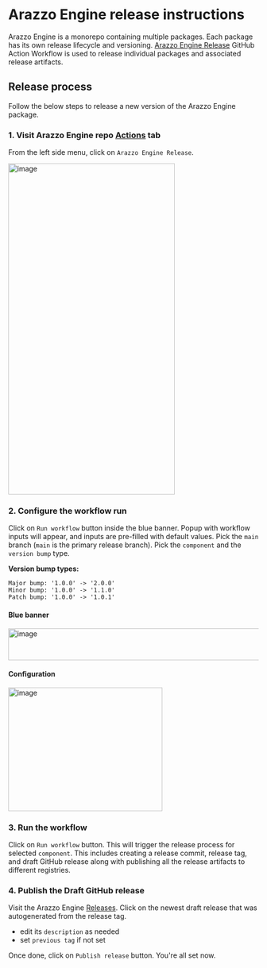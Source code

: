 # Arazzo Engine release instructions

Arazzo Engine is a monorepo containing multiple packages.
Each package has its own release lifecycle and versioning.
[Arazzo Engine Release](https://github.com/jentic/arazzo-engine/blob/main/.github/workflows/arazzo-engine-release.yml) GitHub Action Workflow is used to release individual packages and associated release artifacts.

## Release process

Follow the below steps to release a new version of the Arazzo Engine package.

### 1. Visit Arazzo Engine repo [Actions](https://github.com/jentic/arazzo-engine/actions/workflows/arazzo-engine-release.yml) tab

From the left side menu, click on `Arazzo Engine Release`.

<img width="335" height="667" alt="image" src="https://github.com/user-attachments/assets/295d074d-4b4a-4761-b64d-8e1ba37bb962" />

### 2. Configure the workflow run

Click on `Run workflow` button inside the blue banner. Popup with workflow inputs will appear, and 
inputs are pre-filled with default values. Pick the `main` branch (`main` is the primary release branch).
Pick the `component` and the `version bump` type.

**Version bump types:**
```
Major bump: '1.0.0' -> '2.0.0'
Minor bump: '1.0.0' -> '1.1.0'
Patch bump: '1.0.0' -> '1.0.1'
```
#### Blue banner

<img width="1273" height="64" alt="image" src="https://github.com/user-attachments/assets/678f268d-c669-46c9-953e-090f4becff23" />


#### Configuration

<img width="310" height="249" alt="image" src="https://github.com/user-attachments/assets/2404b75c-d14a-4f6a-9545-4ce4ef981597" />

### 3. Run the workflow

Click on `Run workflow` button. This will trigger the release process for selected `component`.
This includes creating a release commit, release tag, and draft GitHub release along with publishing
all the release artifacts to different registries.


### 4. Publish the Draft GitHub release

Visit the Arazzo Engine [Releases](https://github.com/jentic/arazzo-engine/releases).
Click on the newest draft release that was autogenerated from the release tag.

- edit its `description` as needed 
- set `previous tag` if not set
 
Once done, click on `Publish release` button. You're all set now.



